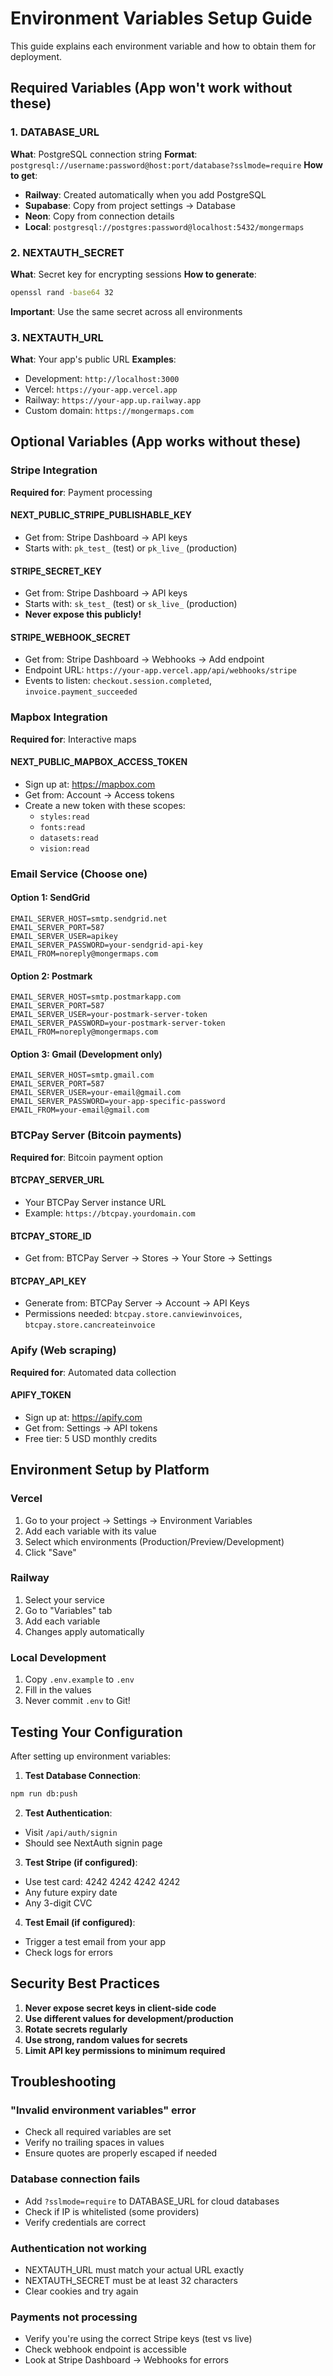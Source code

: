 # Environment Variables Setup Guide

This guide explains each environment variable and how to obtain them for deployment.

## Required Variables (App won't work without these)

### 1. DATABASE_URL
**What**: PostgreSQL connection string
**Format**: `postgresql://username:password@host:port/database?sslmode=require`
**How to get**:
- **Railway**: Created automatically when you add PostgreSQL
- **Supabase**: Copy from project settings → Database
- **Neon**: Copy from connection details
- **Local**: `postgresql://postgres:password@localhost:5432/mongermaps`

### 2. NEXTAUTH_SECRET
**What**: Secret key for encrypting sessions
**How to generate**:
```bash
openssl rand -base64 32
```
**Important**: Use the same secret across all environments

### 3. NEXTAUTH_URL
**What**: Your app's public URL
**Examples**:
- Development: `http://localhost:3000`
- Vercel: `https://your-app.vercel.app`
- Railway: `https://your-app.up.railway.app`
- Custom domain: `https://mongermaps.com`

## Optional Variables (App works without these)

### Stripe Integration
**Required for**: Payment processing

#### NEXT_PUBLIC_STRIPE_PUBLISHABLE_KEY
- Get from: Stripe Dashboard → API keys
- Starts with: `pk_test_` (test) or `pk_live_` (production)

#### STRIPE_SECRET_KEY
- Get from: Stripe Dashboard → API keys
- Starts with: `sk_test_` (test) or `sk_live_` (production)
- **Never expose this publicly!**

#### STRIPE_WEBHOOK_SECRET
- Get from: Stripe Dashboard → Webhooks → Add endpoint
- Endpoint URL: `https://your-app.vercel.app/api/webhooks/stripe`
- Events to listen: `checkout.session.completed`, `invoice.payment_succeeded`

### Mapbox Integration
**Required for**: Interactive maps

#### NEXT_PUBLIC_MAPBOX_ACCESS_TOKEN
- Sign up at: https://mapbox.com
- Get from: Account → Access tokens
- Create a new token with these scopes:
  - `styles:read`
  - `fonts:read`
  - `datasets:read`
  - `vision:read`

### Email Service (Choose one)

#### Option 1: SendGrid
```
EMAIL_SERVER_HOST=smtp.sendgrid.net
EMAIL_SERVER_PORT=587
EMAIL_SERVER_USER=apikey
EMAIL_SERVER_PASSWORD=your-sendgrid-api-key
EMAIL_FROM=noreply@mongermaps.com
```

#### Option 2: Postmark
```
EMAIL_SERVER_HOST=smtp.postmarkapp.com
EMAIL_SERVER_PORT=587
EMAIL_SERVER_USER=your-postmark-server-token
EMAIL_SERVER_PASSWORD=your-postmark-server-token
EMAIL_FROM=noreply@mongermaps.com
```

#### Option 3: Gmail (Development only)
```
EMAIL_SERVER_HOST=smtp.gmail.com
EMAIL_SERVER_PORT=587
EMAIL_SERVER_USER=your-email@gmail.com
EMAIL_SERVER_PASSWORD=your-app-specific-password
EMAIL_FROM=your-email@gmail.com
```

### BTCPay Server (Bitcoin payments)
**Required for**: Bitcoin payment option

#### BTCPAY_SERVER_URL
- Your BTCPay Server instance URL
- Example: `https://btcpay.yourdomain.com`

#### BTCPAY_STORE_ID
- Get from: BTCPay Server → Stores → Your Store → Settings

#### BTCPAY_API_KEY
- Generate from: BTCPay Server → Account → API Keys
- Permissions needed: `btcpay.store.canviewinvoices`, `btcpay.store.cancreateinvoice`

### Apify (Web scraping)
**Required for**: Automated data collection

#### APIFY_TOKEN
- Sign up at: https://apify.com
- Get from: Settings → API tokens
- Free tier: 5 USD monthly credits

## Environment Setup by Platform

### Vercel
1. Go to your project → Settings → Environment Variables
2. Add each variable with its value
3. Select which environments (Production/Preview/Development)
4. Click "Save"

### Railway
1. Select your service
2. Go to "Variables" tab
3. Add each variable
4. Changes apply automatically

### Local Development
1. Copy `.env.example` to `.env`
2. Fill in the values
3. Never commit `.env` to Git!

## Testing Your Configuration

After setting up environment variables:

1. **Test Database Connection**:
```bash
npm run db:push
```

2. **Test Authentication**:
- Visit `/api/auth/signin`
- Should see NextAuth signin page

3. **Test Stripe (if configured)**:
- Use test card: 4242 4242 4242 4242
- Any future expiry date
- Any 3-digit CVC

4. **Test Email (if configured)**:
- Trigger a test email from your app
- Check logs for errors

## Security Best Practices

1. **Never expose secret keys in client-side code**
2. **Use different values for development/production**
3. **Rotate secrets regularly**
4. **Use strong, random values for secrets**
5. **Limit API key permissions to minimum required**

## Troubleshooting

### "Invalid environment variables" error
- Check all required variables are set
- Verify no trailing spaces in values
- Ensure quotes are properly escaped if needed

### Database connection fails
- Add `?sslmode=require` to DATABASE_URL for cloud databases
- Check if IP is whitelisted (some providers)
- Verify credentials are correct

### Authentication not working
- NEXTAUTH_URL must match your actual URL exactly
- NEXTAUTH_SECRET must be at least 32 characters
- Clear cookies and try again

### Payments not processing
- Verify you're using the correct Stripe keys (test vs live)
- Check webhook endpoint is accessible
- Look at Stripe Dashboard → Webhooks for errors